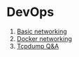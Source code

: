 # DevOps

1. [Basic networking](doc/1_networking.md)
2. [Docker networking](doc/2_docker_networking.md)
3. [Tcpdump Q&A](doc/3_Tcpdump_Q&A.md)
